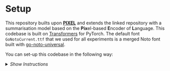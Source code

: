 # Setup 

This repository builts upon [**PIXEL**](https://github.com/xplip/pixel) and extends the linked repository with a summarisation model based on the **Pix**el-based **E**ncoder of **L**anguage. This codebase is built on [Transformers](https://github.com/huggingface/transformers) for PyTorch. The default font `GoNotoCurrent.ttf` that we used for all experiments is a merged Noto font built with [go-noto-universal](https://github.com/satbyy/go-noto-universal). 

You can set-up this codebase in the following way:

<details>
  <summary><i>Show Instructions</i></summary>
&nbsp;

1. Clone repo and initialize submodules
```
git clone https://github.com/zuzannad2/PixelSum.git
cd PixelSum
git submodule update --init --recursive
```

2. Create a fresh conda environment
```
conda create -n venv python=3.9
conda activate venv
```

3. Install Python packages
```bash
conda install pytorch torchvision cudatoolkit=11.3 -c pytorch
conda install -c conda-forge pycairo pygobject manimpango
pip install --upgrade pip
pip install -r requirements.txt
pip install ./datasets
pip install -e .
```

4. Download the fonts using the repo [go-noto-universal](https://github.com/satbyy/go-noto-universal).

## Pretraining PixelSum
TBD
## Finetuning PixelSum
PixelSum can be finetuning by running ```train.sh``` which runs the ```run_summarisation.py``` script.